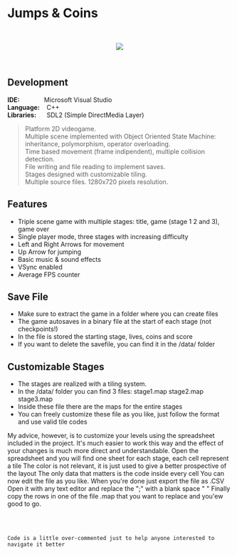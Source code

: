 # Jumps & Coins
<br/>

<p align="center">
  <img src="http://emanuelecarrino.altervista.org/images/portfolio/platform_1280x720.png" />
</p>
<br/>

## Development
**IDE:** &nbsp;&nbsp;&nbsp;&nbsp;&nbsp;&nbsp;&nbsp;&nbsp;&nbsp;&nbsp;&nbsp;&nbsp; Microsoft Visual Studio  
**Language:** &nbsp;&nbsp; C++  
**Libraries:** &nbsp;&nbsp;&nbsp;&nbsp; SDL2 (Simple DirectMedia Layer)
<br/>
> Platform 2D videogame.  
> Multiple scene implemented with Object Oriented State Machine:  
> inheritance, polymorphism, operator overloading.  
> Time based movement (frame indipendent), multiple collision detection.  
> File writing and file reading to implement saves.  
> Stages designed with customizable tiling.  
> Multiple source files. 1280x720 pixels resolution.  

## Features
* Triple scene game with multiple stages: title, game (stage 1 2 and 3), game over
* Single player mode, three stages with increasing difficulty
* Left and Right Arrows for movement
* Up Arrow for jumping
* Basic music & sound effects
* VSync enabled
* Average FPS counter

## Save File
* Make sure to extract the game in a folder where you can create files
* The game autosaves  in a binary file at the start of each stage (not checkpoints!)
* In the file is stored the starting stage, lives, coins and score
* If you want to delete the savefile, you can find it in the /data/ folder 

## Customizable Stages
* The stages are realized with a tiling system.
* In the /data/ folder you can find 3 files: stage1.map stage2.map stage3.map
* Inside these file there are the maps for the entire stages
* You can freely customize these file as you like, just follow the format and use valid tile codes

My advice, however, is to customize your levels using the spreadsheet included in the project.
It's much easier to work this way and the effect of your changes is much more direct and understandable.
Open the spreadsheet and you will find one sheet for each stage, each cell represent a tile
The color is not relevant, it is just used to give a better prospective of the layout
The only data that matters is the code inside every cell
You can now edit the file as you like. When you're done just export the file as .CSV
Open it with any text editor and replace the ";" with a blank space " "
Finally copy the rows in one of the file .map that you want to replace and you'ew good to go.

<br/>
<br/>

`Code is a little over-commented just to help anyone interested to navigate it better`  
